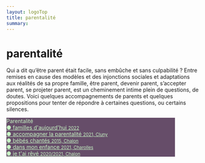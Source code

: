 ```yaml
---
layout: logoTop
title: parentalité
summary: 
---
```

<h1>parentalité</h1>
<p class="intro-text">Qui a dit qu’être parent était facile, sans embûche et sans culpabilité ? Entre remises en cause des modèles et des injonctions sociales et adaptations aux réalités de sa propre famille,  être parent, devenir parent, s’accepter parent, se projeter parent, est un cheminement intime plein de questions, de doutes. Voici quelques accompagnements de parents et quelques propositions pour tenter de répondre à certaines questions, ou certains silences.</p>

<div class="space-around--wrap">
<p class="shadow" style="background: #664d69; width: 50ch"><span style="color: #c8f7c5" class="nav-list-heading">Parentalité</span><br>
  <a style="color: #c8f7c5" class="nav-list-item subtlehover" style="color:#c8f7c5" href="/familles-d-aujourd-hui">●&nbsp;familles d'aujourd'hui <span style="font-size: smaller">2022</span></a><br>
  <a style="color: #c8f7c5" class="nav-list-item subtlehover" style="color:#c8f7c5" href="/accompagner-la-parentalite">●&nbsp;accompagner la parentalité <span style="font-size: smaller">2021, Cluny</span></a><br>
  <a style="color: #c8f7c5" class="nav-list-item subtlehover" style="color: #c8f7c5" href="/bebes-chantes">●&nbsp;bébés chantés <span style="font-size: smaller">2015, Chalon</span></a><br>
  <a style="color: #c8f7c5" class="nav-list-item subtlehover" style="color: #c8f7c5" href="/dans-mon-enfance">●&nbsp;dans mon enfance <span style="font-size: smaller">2021, Charolles</span></a><br>
  <a style="color: #c8f7c5" class="nav-list-item subtlehover" style="color: #c8f7c5" href="/je-t-ai-reve">●&nbsp;je t'ai rêvé <span style="font-size: smaller">2020/2021, Chalon</span></a>
</p>
  </div>